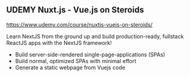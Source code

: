## UDEMY Nuxt.js - Vue.js on Steroids

https://www.udemy.com/course/nuxtjs-vuejs-on-steroids/

Learn NextJS from the ground up and build production-ready, fullstack ReactJS apps with the NextJS framework!

- Build server-side-rendered single-page-applications (SPAs)
- Build normal, optimized SPAs with minimal effort
- Generate a static webpage from Vuejs code
